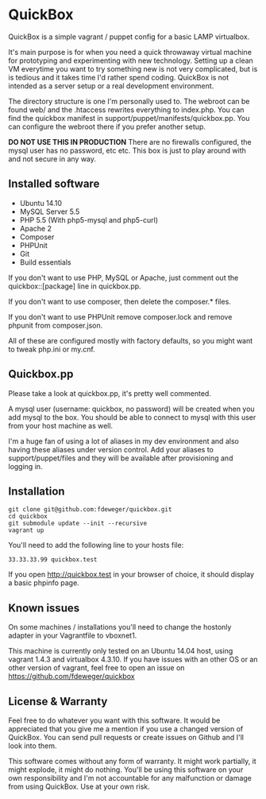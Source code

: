 QuickBox
========
QuickBox is a simple vagrant / puppet config for a basic LAMP virtualbox.

It's main purpose is for when you need a quick throwaway virtual machine for prototyping and experimenting with new
technology. Setting up a clean VM everytime you want to try something new is not very complicated, but is is tedious and
it takes time I'd rather spend coding. QuickBox is not intended as a server setup or a real development environment.

The directory structure is one I'm personally used to. The webroot can be found web/ and the .htaccess rewrites
everything to index.php. You can find the quickbox manifest in support/puppet/manifests/quickbox.pp. You can configure
the webroot there if you prefer another setup.

**DO NOT USE THIS IN PRODUCTION** There are no firewalls configured, the mysql user has no password, etc etc. This
box is just to play around with and not secure in any way.

Installed software
------------------
 - Ubuntu 14.10
 - MySQL Server 5.5
 - PHP 5.5 (With php5-mysql and php5-curl)
 - Apache 2
 - Composer
 - PHPUnit
 - Git
 - Build essentials

If you don't want to use PHP, MySQL or Apache, just comment out the quickbox::[package] line in quickbox.pp.

If you don't want to use composer, then delete the composer.* files.

If you don't want to use PHPUnit remove composer.lock and remove phpunit from composer.json.

All of these are configured mostly with factory defaults, so you might want to tweak php.ini or my.cnf.

Quickbox.pp
-----------
Please take a look at quickbox.pp, it's pretty well commented.

A mysql user (username: quickbox, no password) will be created when you add mysql to the box. You should be able to
connect to mysql with this user from your host machine as well.

I'm a huge fan of using a lot of aliases in my dev environment and also having these aliases under version control.
Add your aliases to support/puppet/files and they will be available after provisioning and logging in.

Installation
------------
```
git clone git@github.com:fdeweger/quickbox.git
cd quickbox
git submodule update --init --recursive
vagrant up
```

You'll need to add the following line to your hosts file:
```
33.33.33.99 quickbox.test
```

If you open http://quickbox.test in your browser of choice, it should display a basic phpinfo page.

Known issues
------------
On some machines / installations you'll need to change the hostonly adapter in your Vagrantfile to vboxnet1.

This machine is currently only tested on an Ubuntu 14.04 host, using vagrant 1.4.3 and virtualbox 4.3.10. If you have
issues with an other OS or an other version of vagrant, feel free to open an issue on https://github.com/fdeweger/quickbox

License & Warranty
------------------
Feel free to do whatever you want with this software. It would be appreciated that you give me a mention if you use a
changed version of QuickBox. You can send pull requests or create issues on Github and I'll look into them.

This software comes without any form of warranty. It might work partially, it might explode, it might do nothing. You'll
be using this software on your own responsibility and I'm not accountable for any malfunction or damage from using
QuickBox. Use at your own risk.
